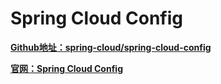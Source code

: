 # Spring Cloud Config
**[Github地址：spring-cloud/spring-cloud-config](https://github.com/spring-cloud/spring-cloud-config)**

**[官网：Spring Cloud Config](https://docs.spring.io/spring-cloud-config/docs/current/reference/html/)**